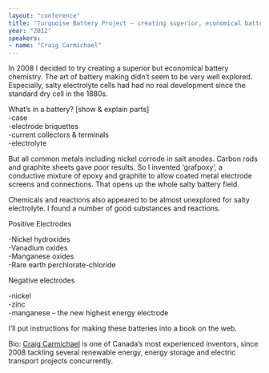 ```yaml
---
layout: "conference"
title: "Turquoise Battery Project – creating superior, economical batteries"
year: "2012"
speakers:
- name: "Craig Carmichael"
---
```



In 2008 I decided to try creating a superior but economical battery chemistry.
The art of battery making didn’t seem to be very well explored. Especially,
salty electrolyte cells had had no real development since the standard dry
cell in the 1880s.

What’s in a battery? [show & explain parts]  
-case  
-electrode briquettes  
-current collectors & terminals  
-electrolyte

But all common metals including nickel corrode in salt anodes. Carbon rods and
graphite sheets gave poor results. So I invented ‘grafpoxy’, a conductive
mixture of epoxy and graphite to allow coated metal electrode screens and
connections. That opens up the whole salty battery field.

Chemicals and reactions also appeared to be almost unexplored for salty
electrolyte. I found a number of good substances and reactions.

Positive Electrodes

-Nickel hydroxides  
-Vanadium oxides  
-Manganese oxides  
-Rare earth perchlorate-chloride

Negative electrodes

-nickel  
-zinc  
-manganese – the new highest energy electrode

I’ll put instructions for making these batteries into a book on the web.

Bio: [Craig
Carmichael](https://web.archive.org/web/20210306223503/http://www.turquoiseenergy.com/CraigCarmichaelCV.html)
is one of Canada’s most experienced inventors, since 2008 tackling several
renewable energy, energy storage and electric transport projects concurrently.


[//]: # (Retrieved from https://web.archive.org/web/20210413200729/https://www.ideawave.ca/2012-conference/turquoise-battery-project-creating-superior-economical-batteries)